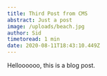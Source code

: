 ```yaml
---
title: Third Post from CMS
abstract: Just a post
image: /uploads/beach.jpg
author: Sid
timetoread: 1 min
date: 2020-08-11T18:43:10.449Z
---
```

Helloooooo, this is a blog post.